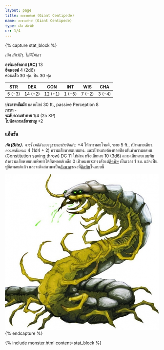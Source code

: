```yaml
---
layout: page
title: ตะขาบยักษ์ (Giant Centipede)
name: ตะขาบยักษ์ (Giant Centipede)
type: เล็ก สัตว์ป่า
cr: 1/4
---
```


{% capture stat_block %}

_เล็ก สัตว์ป่า, ไม่ดีไม่เลว_

**อาร์เมอร์คลาส (AC)** 13  
**ฮิตพอยต์** 4 (2d6)  
**ความเร็ว** 30 ฟุต. ปีน 30 ฟุต

|  STR   |   DEX   |   CON   |  INT   |  WIS   |  CHA   |
| :----: | :-----: | :-----: | :----: | :----: | :----: |
| 5 (-3) | 14 (+2) | 12 (+1) | 1 (−5) | 7 (-2) | 3 (−4) |

**ประสาทสัมผัส** บลายไซธ์ 30 ft., passive Perception 8  
**ภาษา** -  
**ระดับความท้าทาย** 1/4 (25 XP)  
**โบนัสความเชี่ยวชาญ** +2

### แอ็คชัน

**_กัด (Bite)._** _การโจมตีด้วยอาวุธระยะประชิดตัว:_ +4 ให้การทอยโจมตี, ระยะ 5 ft., เป้าหมายเดียว. _ความเสียหาย:_ 4 (1d4 + 2) ความเสียหายแบบแทง. และเป้าหมายต้องทอยป้องกันค่าความอดทน (Constitution saving throw) DC 11 ให้ผ่าน หรือเสียหาย 10 (3d6) ความเสียหายแบบพิษ ถ้าความเสียหายแบบพิษทำให้ฮิตพอยต์เหลือ 0 เป้าหมายจะทรงตัวแต่[ติดพิษ](/basic-rules/appendice-a-condition/#poisoned) เป็นเวลา 1 ชม. แม้จะฟึ้นฟูฮิตพอยต์แล้ว และจะติดสถานะเป็น[อัมพาต](/basic-rules/appendice-a-condition/#paralyzed)ขณะที่[ติดพิษ](/basic-rules/appendice-a-condition/#poisoned)ในแบบนี้

![Giant Centipede](/assets/monsters/giant-centipede.jpg)
{% endcapture %}

{% include monster.html content=stat_block %}
